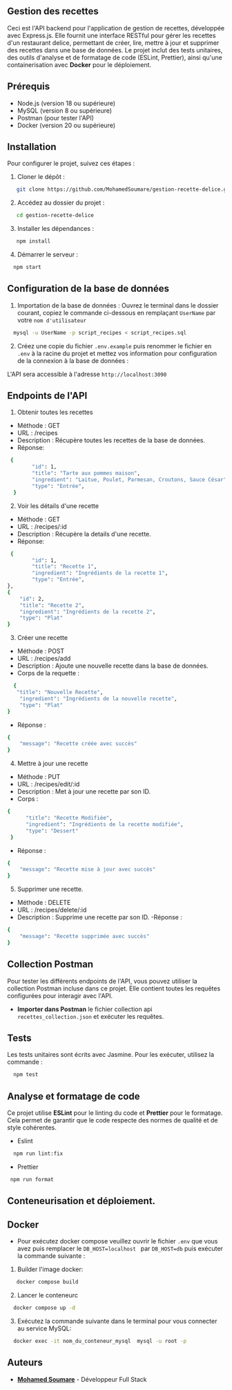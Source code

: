 ## Gestion des recettes

Ceci est l'API backend pour l'application de gestion de recettes, développée avec Express.js. Elle fournit une interface RESTful pour gérer les recettes d'un restaurant delice, permettant de créer, lire, mettre à jour et supprimer des recettes dans une base de données. Le projet inclut des tests unitaires, des outils d'analyse et de formatage de code (ESLint, Prettier), ainsi qu'une containerisation avec **Docker** pour le déploiement.

## Prérequis

- Node.js (version 18 ou supérieure)
- MySQL (version 8 ou supérieure)
- Postman (pour tester l'API)
- Docker (version 20 ou supérieure)

## Installation

Pour configurer le projet, suivez ces étapes :

1. Cloner le dépôt :

```bash
   git clone https://github.com/MohamedSoumare/gestion-recette-delice.git
```

2. Accédez au dossier du projet :

```bash
   cd gestion-recette-delice
```

3. Installer les dépendances :

```bash
   npm install
```

4. Démarrer le serveur :

```bash
  npm start
```

## Configuration de la base de données

1. Importation de la base de données :
   Ouvrez le terminal dans le dossier courant, copiez le commande ci-dessous en remplaçant `UserName` par votre `nom d'utilisateur`

```bash
  mysql -u UserName -p script_recipes < script_recipes.sql
```

2. Créez une copie du fichier `.env.example` puis renommer le fichier en `.env` à la racine du projet et mettez vos information pour configuration de la connexion à la base de données :

L'API sera accessible à l'adresse `http://localhost:3090`

## Endpoints de l'API

1. Obtenir toutes les recettes

- Méthode : GET
- URL : /recipes
- Description : Récupère toutes les recettes de la base de données.
- Réponse:

```bash
 {
        "id": 1,
        "title": "Tarte aux pommes maison",
        "ingredient": "Laitue, Poulet, Parmesan, Croutons, Sauce César",
        "type": "Entrée",
  }
```


2. Voir les détails d'une recette

- Méthode : GET
- URL : /recipes/:id
- Description : Récupère la details d'une recette.
- Réponse:

```bash
 {
        "id": 1,
        "title": "Recette 1",
        "ingredient": "Ingrédients de la recette 1",
        "type": "Entrée",
},
{
    "id": 2,
    "title": "Recette 2",
    "ingredient": "Ingrédients de la recette 2",
    "type": "Plat"
}
```


3. Créer une recette

- Méthode : POST
- URL : /recipes/add
- Description : Ajoute une nouvelle recette dans la base de données.
- Corps de la requette :

```bash
  {
   "title": "Nouvelle Recette",
    "ingredient": "Ingrédients de la nouvelle recette",
    "type": "Plat"
}
```

- Réponse :
```bash
{
    "message": "Recette créée avec succès"
}

```

4. Mettre à jour une recette

- Méthode : PUT
- URL : /recipes/edit/:id
- Description : Met à jour une recette par son ID.
- Corps :

```bash
{
      "title": "Recette Modifiée",
      "ingredient": "Ingrédients de la recette modifiée",
      "type": "Dessert"
 }

```

- Réponse :

```bash
{
    "message": "Recette mise à jour avec succès"
}
```

5. Supprimer une recette.

- Méthode : DELETE
- URL : /recipes/delete/:id
- Description : Supprime une recette par son ID.
  -Réponse :

```bash
{
    "message": "Recette supprimée avec succès"
}
```

## Collection Postman

Pour tester les différents endpoints de l'API, vous pouvez utiliser la collection Postman incluse dans ce projet. Elle contient toutes les requêtes configurées pour interagir avec l'API.

- **Importer dans Postman** le fichier collection api `recettes_collection.json` et exécuter les requêtes.

## Tests

Les tests unitaires sont écrits avec Jasmine. Pour les exécuter, utilisez la commande :

```bash
  npm test
```

## Analyse et formatage de code

Ce projet utilise **ESLint** pour le linting du code et **Prettier** pour le formatage. Cela permet de garantir que le code respecte des normes de qualité et de style cohérentes.

- Eslint

```bash
  npm run lint:fix
```

- Prettier

```bash
 npm run format
```

## Conteneurisation et déploiement.
## Docker 

- Pour exécutez docker compose veuillez ouvrir le fichier `.env` que vous avez puis  remplacer le   `DB_HOST=localhost ` par  `DB_HOST=db` puis exécuter la commande suivante :

1. Builder l'image docker:

```bash
   docker compose build
```

2. Lancer le conteneurc

```bash
  docker compose up -d
```
3. Exécutez la commande suivante dans le terminal pour vous connecter au service MySQL:

```bash
  docker exec -it nom_du_conteneur_mysql  mysql -u root -p
```

## Auteurs

- **[Mohamed Soumare](https://github.com/MohamedSoumare)** - Développeur Full Stack
